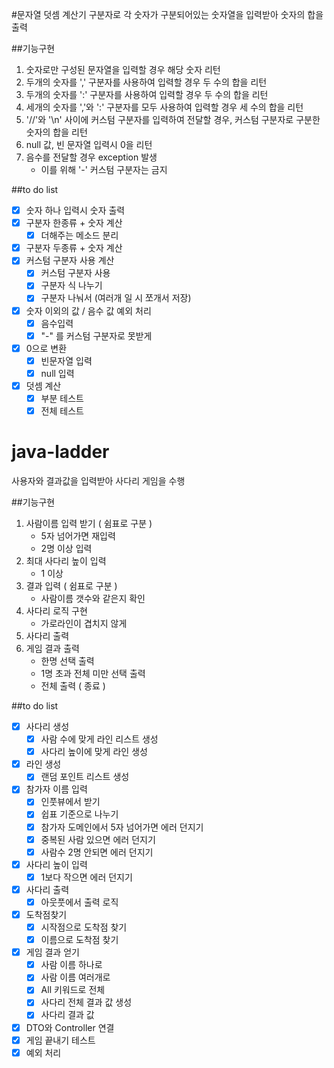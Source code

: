 #문자열 덧셈 계산기
구분자로 각 숫자가 구분되어있는 숫자열을 입력받아 숫자의 합을 출력

##기능구현
1. 숫자로만 구성된 문자열을 입력할 경우 해당 숫자 리턴
2. 두개의 숫자를 ',' 구분자를 사용하여 입력할 경우 두 수의 합을 리턴
3. 두개의 숫자를 ':' 구분자를 사용하여 입력할 경우 두 수의 합을 리턴
4. 세개의 숫자를 ','와 ':' 구분자를 모두 사용하여 입력할 경우 세 수의 합을 리턴
5. '//'와 '\n' 사이에 커스텀 구분자를 입력하여 전달할 경우, 커스텀 구분자로 구분한 숫자의 합을 리턴
6. null 값, 빈 문자열 입력시 0을 리턴
7. 음수를 전달할 경우 exception 발생
    - 이를 위해 '-' 커스텀 구분자는 금지

##to do list
- [x] 숫자 하나 입력시 숫자 출력
- [x] 구분자 한종류 + 숫자 계산
    - [x] 더해주는 메소드 분리 
- [x] 구분자 두종류 + 숫자 계산
- [x] 커스텀 구분자 사용 계산
    - [x] 커스텀 구분자 사용
    - [x] 구분자 식 나누기
    - [x] 구분자 나눠서 (여러개 일 시 쪼개서 저장)
- [x] 숫자 이외의 값 / 음수 값 예외 처리
    - [x] 음수입력
    - [x] "-" 를 커스텀 구분자로 못받게 
- [x] 0으로 변환
    - [x] 빈문자열 입력 
    - [x] null 입력
- [x] 덧셈 계산
    - [x] 부분 테스트
    - [x] 전체 테스트 

# java-ladder
사용자와 결과값을 입력받아 사다리 게임을 수행

##기능구현
1. 사람이름 입력 받기 ( 쉼표로 구분 )
    - 5자 넘어가면 재입력
    - 2명 이상 입력
1. 최대 사다리 높이 입력
    - 1 이상 
1. 결과 입력 ( 쉼표로 구분 )
    - 사람이름 갯수와 같은지 확인
1. 사다리 로직 구현
    - 가로라인이 겹치지 않게
1. 사다리 출력
1. 게임 결과 출력 
    - 한명 선택 출력
    - 1명 초과 전체 미만 선택 출력 
    - 전체 출력 ( 종료 )

##to do list 
- [x] 사다리 생성
    - [x] 사람 수에 맞게 라인 리스트 생성
    - [x] 사다리 높이에 맞게 라인 생성
- [x] 라인 생성
     - [x] 랜덤 포인트 리스트 생성
- [x] 참가자 이름 입력
    - [x] 인풋뷰에서 받기
    - [x] 쉽표 기준으로 나누기 
    - [x] 참가자 도메인에서 5자 넘어가면 에러 던지기
    - [x] 중복된 사람 있으면 에러 던지기 
    - [x] 사람수 2명 안되면 에러 던지기
- [x] 사다리 높이 입력
    - [x] 1보다 작으면 에러 던지기 
- [x] 사다리 출력
    - [x] 아웃풋에서 출력 로직
- [x] 도착점찾기
    - [x] 시작점으로 도착점 찾기
    - [x] 이름으로 도착점 찾기
- [x] 게임 결과 얻기
    - [x] 사람 이름 하나로
    - [x] 사람 이름 여러개로
    - [x] All 키워드로 전체
    - [x] 사다리 전체 결과 값 생성
    - [x] 사다리 결과 값
 - [x] DTO와 Controller 연결
 - [x] 게임 끝내기 테스트
 - [x] 예외 처리
